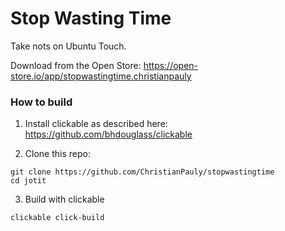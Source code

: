# Stop Wasting Time

Take nots on Ubuntu Touch.

Download from the Open Store: https://open-store.io/app/stopwastingtime.christianpauly

### How to build

1. Install clickable as described here: https://github.com/bhdouglass/clickable

2. Clone this repo:
```
git clone https://github.com/ChristianPauly/stopwastingtime
cd jotit
```

3. Build with clickable
```
clickable click-build
```
